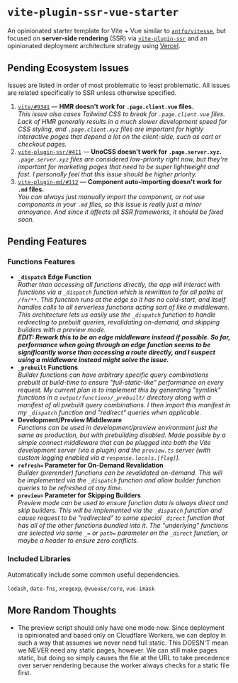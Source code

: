 # `vite-plugin-ssr-vue-starter`

An opinionated starter template for Vite + Vue similar to [`antfu/vitesse`](https://github.com/antfu/vitesse), but focused on **server-side rendering** (SSR) via [`vite-plugin-ssr`](https://vite-plugin-ssr.com) and an opinionated deployment architecture strategy using [Vercel](https://vercel.com/home).

## Pending Ecosystem Issues

Issues are listed in order of most problematic to least problematic. All issues are related specifically to SSR unless otherwise specified.

1. [`vite/#9341`](https://github.com/vitejs/vite/issues/9341) — **HMR doesn't work for `.page.client.vue` files.**  
   _This issue also cases Tailwind CSS to break for `.page.client.vue` files. Lack of HMR generally results in a much slower development speed for CSS styling, and `.page.client.xyz` files are important for highly interactive pages that depend a lot on the client-side, such as cart or checkout pages._
2. [`vite-plugin-ssr/#411`](https://github.com/brillout/vite-plugin-ssr/issues/411) — **UnoCSS doesn't work for `.page.server.xyz`.**  
   _`.page.server.xyz` files are considered low-priority right now, but they're important for marketing pages that need to be super lightweight and fast. I personally feel that this issue should be higher priority._
3. [`vite-plugin-md/#112`](https://github.com/antfu/vite-plugin-md/issues/112) — **Component auto-importing doesn't work for `.md` files.**  
   _You can always just manually import the component, or not use components in your `.md` files, so this issue is really just a minor annoyance. And since it affects all SSR frameworks, it should be fixed soon._

## Pending Features

### Functions Features

- **`_dispatch` Edge Function**  
  _Rather than accessing all functions directly, the app will interact with functions via a `_dispatch` function which is rewritten to for all paths at `/fn/**`. This function runs at the edge so it has no cold-start, and itself handles calls to all serverless functions acting sort of like a middleware. This architecture lets us easily use the `_dispatch` function to handle redirecting to prebuilt queries, revalidating on-demand, and skipping builders with a preview mode._  
  _**EDIT: Rework this to be an edge middleware instead if possible. So far, performance when going through an edge function seems to be significantly worse than accessing a route directly, and I suspect using a middleware instead might solve the issue.**_
- **`_prebuilt` Functions**  
  _Builder functions can have arbitrary specific query combinations prebuilt at build-time to ensure "full-static-like" performance on every request. My current plan is to implement this by generating "symlink" functions in a `output/functions/_prebuilt/` directory along with a manifest of all prebuilt query combinations. I then import this manifest in my `_dispatch` function and "redirect" queries when applicable._
- **Development/Preview Middleware**  
  _Functions can be used in development/preview environment just the same as production, but with prebuilding disabled. Made possible by a simple connect middleware that can be plugged into both the Vite development server (via a plugin) and the `preview.ts` server (with custom logging enabled via a `response.locals.[flag]`)._
- **`refresh=` Parameter for On-Demand Revalidation**  
  _Builder (prerender) functions can be revalidated on-demand. This will be implemented via the `_dispatch` function and allow builder function queries to be refreshed at any time._
- **`preview=` Parameter for Skipping Builders**  
  _Preview mode can be used to ensure function data is always direct and skip builders. This will be implemented via the `_dispatch` function and cause request to be "redirected" to some special `_direct` function that has all of the other functions bundled into it. The "underlying" functions are selected via some `_=` or `path=` parameter on the `_direct` function, or maybe a header to ensure zero conflicts._

### Included Libraries

Automatically include some common useful dependencies.

`lodash`, `date-fns`, `xregexp`, `@vueuse/core`, `vue-imask`

## More Random Thoughts

- The preview script should only have one mode now. Since deployment is opinionated and based only on Cloudflare Workers, we can deploy in such a way that assumes we never need full static. This DOESN'T mean we NEVER need any static pages, however. We can still make pages static, but doing so simply causes the file at the URL to take precedence over server rendering because the worker always checks for a static file first.
